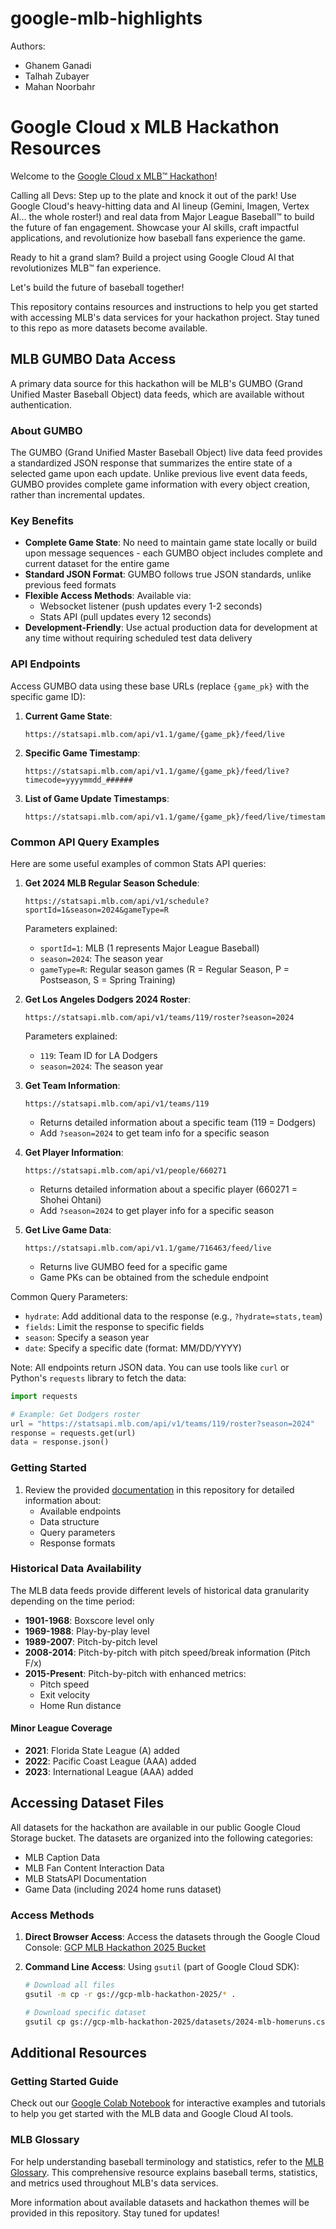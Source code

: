 # google-mlb-highlights

Authors:
- Ghanem Ganadi
- Talhah Zubayer
- Mahan Noorbahr


# Google Cloud x MLB Hackathon Resources

Welcome to the [Google Cloud x MLB™ Hackathon](https://next2025challenge.devpost.com/)! 

Calling all Devs: Step up to the plate and knock it out of the park! Use Google Cloud's heavy-hitting data and AI lineup (Gemini, Imagen, Vertex AI... the whole roster!) and real data from Major League Baseball™ to build the future of fan engagement. Showcase your AI skills, craft impactful applications, and revolutionize how baseball fans experience the game.

Ready to hit a grand slam? Build a project using Google Cloud AI that revolutionizes MLB™ fan experience.

Let's build the future of baseball together!

This repository contains resources and instructions to help you get started with accessing MLB's data services for your hackathon project. Stay tuned to this repo as more datasets become available.

## MLB GUMBO Data Access

A primary data source for this hackathon will be MLB's GUMBO (Grand Unified Master Baseball Object) data feeds, which are available without authentication.

### About GUMBO
The GUMBO (Grand Unified Master Baseball Object) live data feed provides a standardized JSON response that summarizes the entire state of a selected game upon each update. Unlike previous live event data feeds, GUMBO provides complete game information with every object creation, rather than incremental updates.

### Key Benefits

- **Complete Game State**: No need to maintain game state locally or build upon message sequences - each GUMBO object includes complete and current dataset for the entire game
- **Standard JSON Format**: GUMBO follows true JSON standards, unlike previous feed formats
- **Flexible Access Methods**: Available via:
  - Websocket listener (push updates every 1-2 seconds)
  - Stats API (pull updates every 12 seconds)
- **Development-Friendly**: Use actual production data for development at any time without requiring scheduled test data delivery

### API Endpoints

Access GUMBO data using these base URLs (replace `{game_pk}` with the specific game ID):

1. **Current Game State**:
   ```
   https://statsapi.mlb.com/api/v1.1/game/{game_pk}/feed/live
   ```

2. **Specific Game Timestamp**:
   ```
   https://statsapi.mlb.com/api/v1.1/game/{game_pk}/feed/live?timecode=yyyymmdd_######
   ```

3. **List of Game Update Timestamps**:
   ```
   https://statsapi.mlb.com/api/v1.1/game/{game_pk}/feed/live/timestamps
   ```

### Common API Query Examples

Here are some useful examples of common Stats API queries:

1. **Get 2024 MLB Regular Season Schedule**:
   ```
   https://statsapi.mlb.com/api/v1/schedule?sportId=1&season=2024&gameType=R
   ```
   Parameters explained:
   - `sportId=1`: MLB (1 represents Major League Baseball)
   - `season=2024`: The season year
   - `gameType=R`: Regular season games (R = Regular Season, P = Postseason, S = Spring Training)

2. **Get Los Angeles Dodgers 2024 Roster**:
   ```
   https://statsapi.mlb.com/api/v1/teams/119/roster?season=2024
   ```
   Parameters explained:
   - `119`: Team ID for LA Dodgers
   - `season=2024`: The season year

3. **Get Team Information**:
   ```
   https://statsapi.mlb.com/api/v1/teams/119
   ```
   - Returns detailed information about a specific team (119 = Dodgers)
   - Add `?season=2024` to get team info for a specific season

4. **Get Player Information**:
   ```
   https://statsapi.mlb.com/api/v1/people/660271
   ```
   - Returns detailed information about a specific player (660271 = Shohei Ohtani)
   - Add `?season=2024` to get player info for a specific season

5. **Get Live Game Data**:
   ```
   https://statsapi.mlb.com/api/v1.1/game/716463/feed/live
   ```
   - Returns live GUMBO feed for a specific game
   - Game PKs can be obtained from the schedule endpoint

Common Query Parameters:
- `hydrate`: Add additional data to the response (e.g., `?hydrate=stats,team`)
- `fields`: Limit the response to specific fields
- `season`: Specify a season year
- `date`: Specify a specific date (format: MM/DD/YYYY)

Note: All endpoints return JSON data. You can use tools like `curl` or Python's `requests` library to fetch the data:

```python
import requests

# Example: Get Dodgers roster
url = "https://statsapi.mlb.com/api/v1/teams/119/roster?season=2024"
response = requests.get(url)
data = response.json()
```

### Getting Started

1. Review the provided [documentation](https://github.com/MajorLeagueBaseball/google-cloud-mlb-hackathon/tree/main/datasets/mlb-statsapi-docs) in this repository for detailed information about:
   - Available endpoints
   - Data structure
   - Query parameters
   - Response formats

### Historical Data Availability

The MLB data feeds provide different levels of historical data granularity depending on the time period:

- **1901-1968**: Boxscore level only
- **1969-1988**: Play-by-play level
- **1989-2007**: Pitch-by-pitch level
- **2008-2014**: Pitch-by-pitch with pitch speed/break information (Pitch F/x)
- **2015-Present**: Pitch-by-pitch with enhanced metrics:
  - Pitch speed
  - Exit velocity
  - Home Run distance

#### Minor League Coverage
- **2021**: Florida State League (A) added
- **2022**: Pacific Coast League (AAA) added
- **2023**: International League (AAA) added

## Accessing Dataset Files

All datasets for the hackathon are available in our public Google Cloud Storage bucket. The datasets are organized into the following categories:

- MLB Caption Data
- MLB Fan Content Interaction Data
- MLB StatsAPI Documentation
- Game Data (including 2024 home runs dataset)

### Access Methods

1. **Direct Browser Access**:
   Access the datasets through the Google Cloud Console:
   [GCP MLB Hackathon 2025 Bucket](https://console.cloud.google.com/storage/browser/gcp-mlb-hackathon-2025)

2. **Command Line Access**:
   Using `gsutil` (part of Google Cloud SDK):
   ```bash
   # Download all files
   gsutil -m cp -r gs://gcp-mlb-hackathon-2025/* .
   
   # Download specific dataset
   gsutil cp gs://gcp-mlb-hackathon-2025/datasets/2024-mlb-homeruns.csv .
   ```

## Additional Resources

### Getting Started Guide
Check out our [Google Colab Notebook](https://colab.research.google.com/drive/1QcZD-_VK-Fa9ZC_iNy6Cth0n67KF2dSC?usp=sharing) for interactive examples and tutorials to help you get started with the MLB data and Google Cloud AI tools.

### MLB Glossary
For help understanding baseball terminology and statistics, refer to the [MLB Glossary](https://www.mlb.com/glossary). This comprehensive resource explains baseball terms, statistics, and metrics used throughout MLB's data services.

More information about available datasets and hackathon themes will be provided in this repository. Stay tuned for updates! 
